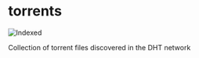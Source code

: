 torrents 
========
![Indexed](https://img.shields.io/badge/indexed-252043-blue)

Collection of torrent files discovered in the DHT network
